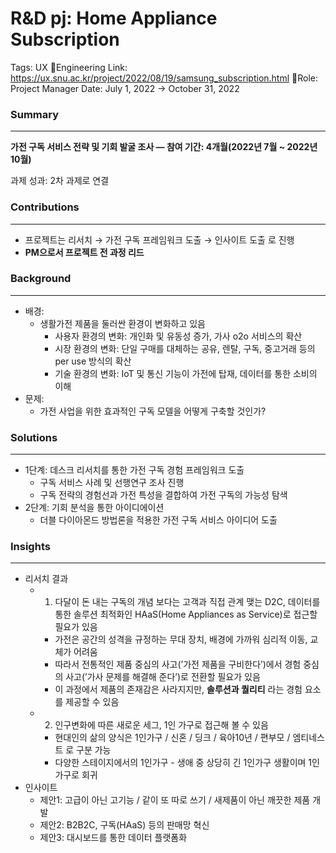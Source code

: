 # R&D pj: Home Appliance Subscription

Tags: UX Engineering
Link: https://ux.snu.ac.kr/project/2022/08/19/samsung_subscription.html
Role: Project Manager
Date: July 1, 2022 → October 31, 2022

### Summary

---

**가전 구독 서비스 전략 및 기회 발굴 조사 — 참여 기간: 4개월(2022년 7월 ~ 2022년 10월)**

과제 성과: 2차 과제로 연결

### Contributions

---

- 프로젝트는 리서치 → 가전 구독 프레임워크 도출 → 인사이트 도출 로 진행
- **PM으로서 프로젝트 전 과정 리드**

### Background

---

- 배경:
    - 생활가전 제품을 둘러싼 환경이 변화하고 있음
        - 사용자 환경의 변화: 개인화 및 유동성 증가, 가사 o2o 서비스의 확산
        - 시장 환경의 변화: 단일 구매를 대체하는 공유, 렌탈, 구독, 중고거래 등의 per use 방식의 확산
        - 기술 환경의 변화: IoT 및 통신 기능이 가전에 탑재, 데이터를 통한 소비의 이해
- 문제:
    - 가전 사업을 위한 효과적인 구독 모델을 어떻게 구축할 것인가?

### Solutions

---

- 1단계: 데스크 리서치를 통한 가전 구독 경험 프레임워크 도출
    - 구독 서비스 사례 및 선행연구 조사 진행
    - 구독 전략의 경험선과 가전 특성을 결합하여 가전 구독의 가능성 탐색
- 2단계: 기회 분석을 통한 아이디에이션
    - 더블 다이아몬드 방법론을 적용한 가전 구독 서비스 아이디어 도출

### Insights

---

- 리서치 결과
    - 1) 다달이 돈 내는 구독의 개념 보다는 고객과 직접 관계 맺는 D2C, 데이터를 통한 솔루션 최적화인 HAaS(Home Appliances as Service)로 접근할 필요가 있음
        - 가전은 공간의 성격을 규정하는 무대 장치, 배경에 가까워 심리적 이동, 교체가 어려움
        - 따라서 전통적인 제품 중심의 사고(’가전 제품을 구비한다’)에서 경험 중심의 사고(’가사 문제를 해결해 준다’)로 전환할 필요가 있음
        - 이 과정에서 제품의 존재감은 사라지지만, **솔루션과 퀄리티** 라는 경험 요소를 제공할 수 있음
    - 2) 인구변화에 따른 새로운 세그, 1인 가구로 접근해 볼 수 있음
        - 현대인의 삶의 양식은 1인가구 / 신혼 / 딩크 / 육아10년 / 편부모 / 엠티네스트 로 구분 가능
        - 다양한 스테이지에서의 1인가구 - 생애 중 상당히 긴 1인가구 생활이며 1인가구로 회귀
- 인사이트
    - 제안1: 고급이 아닌 고기능 / 같이 또 따로 쓰기 / 새제품이 아닌 깨끗한 제품 개발
    - 제안2: B2B2C, 구독(HAaS) 등의 판매망 혁신
    - 제안3: 대시보드를 통한 데이터 플랫폼화